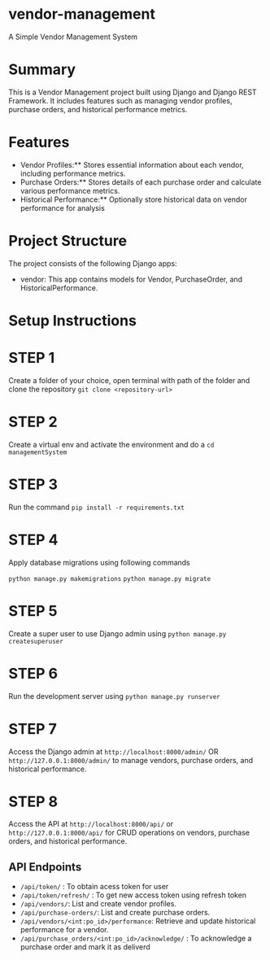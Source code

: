 # vendor-management
A Simple Vendor Management System

# Summary

This is a Vendor Management project built using Django and Django REST Framework. It includes features such as managing vendor profiles, purchase orders, and historical performance metrics.

# Features

* Vendor Profiles:** Stores essential information about each vendor, including performance metrics.
* Purchase Orders:** Stores details of each purchase order and calculate various performance metrics.
* Historical Performance:** Optionally store historical data on vendor performance for analysis

# Project Structure

The project consists of the following Django apps:

* vendor: This app contains models for Vendor, PurchaseOrder, and HistoricalPerformance.

# Setup Instructions

# STEP 1
Create a folder of your choice, open terminal with path of the folder and clone the repository `git clone <repository-url>`

# STEP 2
Create a virtual env and activate the environment and do a `cd managementSystem`

# STEP 3
Run the command `pip install -r requirements.txt`

# STEP 4
Apply database migrations using following commands

`python manage.py makemigrations`
`python manage.py migrate`

# STEP 5
Create a super user to use Django admin using `python manage.py createsuperuser`

# STEP 6
Run the development server using `python manage.py runserver`

# STEP 7
Access the Django admin at `http://localhost:8000/admin/` OR `http://127.0.0.1:8000/admin/` to manage vendors, purchase orders, and historical performance.

# STEP 8
Access the API at `http://localhost:8000/api/` or `http://127.0.0.1:8000/api/` for CRUD operations on vendors, purchase orders, and historical performance.

## API Endpoints

- `/api/token/` : To obtain acess token for user
- `/api/token/refresh/` : To get new access token using refresh token
- `/api/vendors/`: List and create vendor profiles.
- `/api/purchase-orders/`: List and create purchase orders.
- `/api/vendors/<int:po_id>/performance`: Retrieve and update historical performance for a vendor.
- `/api/purchase_orders/<int:po_id>/acknowledge/` : To acknowledge a purchase order and mark it as deliverd

